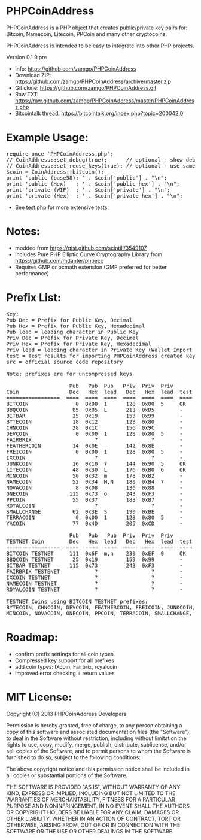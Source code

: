 PHPCoinAddress
==============
PHPCoinAddress is a PHP object that creates public/private key pairs for:
Bitcoin, Namecoin, Litecoin, PPCoin and many other cryptocoins.

PHPCoinAddress is intended to be easy to integrate into other PHP projects. 

Version 0.1.9.pre

* Info: https://github.com/zamgo/PHPCoinAddress
* Download ZIP: https://github.com/zamgo/PHPCoinAddress/archive/master.zip
* Git clone: https://github.com/zamgo/PHPCoinAddress.git
* Raw TXT: https://raw.github.com/zamgo/PHPCoinAddress/master/PHPCoinAddress.php
* Bitcointalk thread: https://bitcointalk.org/index.php?topic=200042.0

Example Usage:
==============
<pre>
require_once 'PHPCoinAddress.php';
// CoinAddress::set_debug(true);      // optional - show debugging messages
// CoinAddress::set_reuse_keys(true); // optional - use same key for all addresses
$coin = CoinAddress::bitcoin();  
print 'public (base58): ' . $coin['public'] . "\n";
print 'public (Hex)   : ' . $coin['public_hex'] . "\n";
print 'private (WIF)  : ' . $coin['private'] . "\n";
print 'private (Hex)  : ' . $coin['private_hex'] . "\n"; 
</pre>
* See [test.php](https://github.com/zamgo/PHPCoinAddress/blob/master/test.php) for more extensive tests.

Notes:
==============
* modded from https://gist.github.com/scintill/3549107
* includes Pure PHP Elliptic Curve Cryptography Library from https://github.com/mdanter/phpecc
* Requires GMP or bcmath extension (GMP preferred for better performance)

Prefix List:
=============
<pre>Key:
Pub Dec = Prefix for Public Key, Decimal
Pub Hex = Prefix for Public Key, Hexadecimal
Pub lead = leading character in Public Key
Priv Dec = Prefix for Private Key, Decimal 
Priv Hex = Prefix for Private Key, Hexadecimal
Priv lead = leading character in Private Key (Wallet Import Format)
test = Test results for importing PHPCoinAddress created keys into standard client
src = official source code repository

Note: prefixes are for uncompressed keys

                    Pub   Pub  Pub   Priv  Priv  Priv
Coin                Dec   Hex  lead   Dec   Hex  lead  test  src
=================  ====  ====  ====  ====  ====  ====  ====  ====
BITCOIN               0  0x00  1      128  0x80  5     OK    https://github.com/bitcoin/bitcoin
BBQCOIN              85  0x05  L      213  0xD5        -     https://github.com/overware/BBQCoin
BITBAR               25  0x19         153  0x99        -     https://github.com/aLQ/bitbar
BYTECOIN             18  0x12         128  0x80        -     https://github.com/bryan-mills/bytecoin
CHNCOIN              28  0x1C         156  0x9C        -     https://github.com/CHNCoin/CHNCoin
DEVCOIN               0  0x00  1      128  0x80  5     -     http://sourceforge.net/projects/galacticmilieu/files/DeVCoin/
FAIRBRIX                    ?                 ?        -     https://github.com/coblee/Fairbrix
FEATHERCOIN          14  0x0E         142  0x8E        -     https://github.com/FeatherCoin/FeatherCoin
FREICOIN              0  0x00  1      128  0x80  5     -     https://github.com/freicoin/freicoin
IXCOIN                      ?                 ?        -     https://github.com/ixcoin/ixcoin
JUNKCOIN             16  0x10  7      144  0x90  5     OK    https://github.com/js2082/JKC
LITECOIN             48  0x30  L      176  0xB0  6     OK    https://github.com/litecoin-project/litecoin
MINCOIN              50  0x32  m      178  0xB2        -     https://github.com/SandyCohen/mincoin
NAMECOIN             52  0x34  M,N    180  0xB4  7     -     https://github.com/namecoin/namecoin
NOVACOIN              8  0x08         136  0x88        -     https://github.com/CryptoManiac/novacoin
ONECOIN             115  0x73  o      243  0xF3        -     https://github.com/cre8r/onecoin
PPCOIN               55  0x37         183  0xB7        -     https://github.com/ppcoin/ppcoin
ROYALCOIN                   ?                 ?        -     http://sourceforge.net/projects/royalcoin/
SMALLCHANGE          62  0x3E  S      190  0xBE        -     https://github.com/bfroemel/smallchange
TERRACOIN             0  0x00  1      128  0x80  5     -     https://github.com/terracoin/terracoin
YACOIN               77  0x4D         205  0xCD        -     https://github.com/pocopoco/yacoin

                    Pub   Pub   Pub  Priv  Priv  Priv
TESTNET Coin        Dec   Hex  lead   Dec   Hex  lead  test 
=================  ====  ====  ====  ====  ====  ====  ==== 
BITCOIN TESTNET     111  0x6F  m,n    239  0xEF  9     OK
BBQCOIN TESTNET      25  0x19         153  0x99        -
BITBAR TESTNET      115  0x73         243  0xF3        -
FAIRBRIX TESTENET           ?                 ?        -
IXCOIN TESTNET              ?                 ?        -
NAMECOIN TESTNET            ?                 ?        -
ROYALCOIN TESTNET           ?                 ?        -

TESTNET Coins using BITCOIN TESTNET prefixes:
BYTECOIN, CHNCOIN, DEVCOIN, FEATHERCOIN, FREICOIN, JUNKCOIN, LITECOIN
MINCOIN, NOVACOIN, ONECOIN, PPCOIN, TERRACOIN, SMALLCHANGE, YACOIN
</pre>

Roadmap:
==============
* confirm prefix settings for all coin types
* Compressed key support for all prefixes
* add coin types: IXcoin, Fairbrix, royalcoin
* improved error checking + return values

MIT License:
==============
Copyright (C) 2013 PHPCoinAddress Developers

Permission is hereby granted, free of charge, to any person obtaining
a copy of this software and associated documentation files (the "Software"),
to deal in the Software without restriction, including without limitation
the rights to use, copy, modify, merge, publish, distribute, sublicense,
and/or sell copies of the Software, and to permit persons to whom the
Software is furnished to do so, subject to the following conditions:

The above copyright notice and this permission notice shall be included
in all copies or substantial portions of the Software.

THE SOFTWARE IS PROVIDED "AS IS", WITHOUT WARRANTY OF ANY KIND, EXPRESS
OR IMPLIED, INCLUDING BUT NOT LIMITED TO THE WARRANTIES OF MERCHANTABILITY,
FITNESS FOR A PARTICULAR PURPOSE AND NONINFRINGEMENT. IN NO EVENT SHALL
THE AUTHORS OR COPYRIGHT HOLDERS BE LIABLE FOR ANY CLAIM, DAMAGES
OR OTHER LIABILITY, WHETHER IN AN ACTION OF CONTRACT, TORT OR OTHERWISE,
ARISING FROM, OUT OF OR IN CONNECTION WITH THE SOFTWARE OR THE USE OR
OTHER DEALINGS IN THE SOFTWARE.

